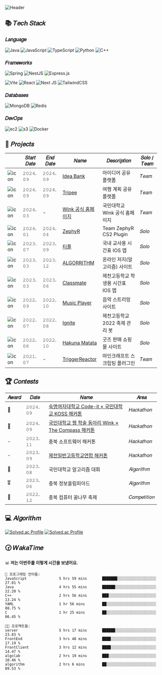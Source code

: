 ![Header](https://capsule-render.vercel.app/api?type=waving&height=250&color=0:16222A,100:3A6073&text=Son%20Daehyeon&fontAlignY=35&section=header&fontColor=FFFFFF&fontSize=56&animation=fadeIn&desc=Backend%20Developer&descAlignY=50&descSize=24)


## 📚 𝑇𝑒𝑐ℎ 𝑆𝑡𝑎𝑐𝑘

### 𝐿𝑎𝑛𝑔𝑢𝑎𝑔𝑒

![Java](https://img.shields.io/badge/java-ED8B00.svg?style=for-the-badge&logo=openjdk&logoColor=white)
![JavaScript](https://img.shields.io/badge/javascript-323330.svg?style=for-the-badge&logo=javascript&logoColor=F7DF1E)
![TypeScript](https://img.shields.io/badge/typescript-007ACC.svg?style=for-the-badge&logo=typescript&logoColor=white)
![Python](https://img.shields.io/badge/python-3670A0?style=for-the-badge&logo=python&logoColor=ffdd54)
![C++](https://img.shields.io/badge/c++-00599C.svg?style=for-the-badge&logo=c%2B%2B&logoColor=white)

### 𝐹𝑟𝑎𝑚𝑒𝑤𝑜𝑟𝑘𝑠

![Spring](https://img.shields.io/badge/spring%20boot-6DB33F.svg?style=for-the-badge&logo=springboot&logoColor=white)
![NestJS](https://img.shields.io/badge/nestjs-E0234E.svg?style=for-the-badge&logo=nestjs&logoColor=white)
![Express.js](https://img.shields.io/badge/express.js-404d59.svg?style=for-the-badge&logo=express&logoColor=61DAFB)

![Vite](https://img.shields.io/badge/vite-646CFF.svg?style=for-the-badge&logo=vite&logoColor=white)
![React](https://img.shields.io/badge/react-20232a.svg?style=for-the-badge&logo=react&logoColor=61DAFB)
![Next JS](https://img.shields.io/badge/Next-black?style=for-the-badge&logo=next.js&logoColor=white)
![TailwindCSS](https://img.shields.io/badge/tailwindcss-38B2AC.svg?style=for-the-badge&logo=tailwind-css&logoColor=white)

### 𝐷𝑎𝑡𝑎𝑏𝑎𝑠𝑒𝑠

![MongoDB](https://img.shields.io/badge/mongodb-47A248.svg?style=for-the-badge&logo=mongodb&logoColor=white)
![Redis](https://img.shields.io/badge/redis-DC382D.svg?style=for-the-badge&logo=redis&logoColor=white)

### 𝐷𝑒𝑣𝑂𝑝𝑠

![ec2](https://img.shields.io/badge/aws%20ec2-FF9900.svg?style=for-the-badge&logo=amazon-ec2&logoColor=white)
![s3](https://img.shields.io/badge/aws%20s3-569A31.svg?style=for-the-badge&logo=amazon-s3&logoColor=white)
![Docker](https://img.shields.io/badge/docker-2496ED.svg?style=for-the-badge&logo=docker&logoColor=white)


## 🔧 𝑃𝑟𝑜𝑗𝑒𝑐𝑡𝑠

|                                                                 | 𝑆𝑡𝑎𝑟𝑡 𝐷𝑎𝑡𝑒 | 𝐸𝑛𝑑 𝐷𝑎𝑡𝑒 | 𝑁𝑎𝑚𝑒                                                          | 𝐷𝑒𝑠𝑐𝑟𝑖𝑝𝑡𝑖𝑜𝑛 | 𝑆𝑜𝑙𝑜 / 𝑇𝑒𝑎𝑚 |
|-----------------------------------------------------------------|---------------------|-----------------|-------------------------------------------------------------------|------------------------|---------------------|
| ![icon](https://avatars.githubusercontent.com/u/183178341?s=32)  | 𝟸𝟶𝟸𝟺. 𝟶𝟿      | 𝟸𝟶𝟸𝟺. 𝟶𝟿  | [Idea Bank](https://github.com/Cokothon-Idea-Bank)          | 아이디어 공유 플랫폼        | 𝑇𝑒𝑎𝑚            |
| ![icon](https://avatars.githubusercontent.com/u/179787666?s=32)  | 𝟸𝟶𝟸𝟺. 𝟶𝟿      | 𝟸𝟶𝟸𝟺. 𝟶𝟿  | [Tripee](https://github.com/Winkathon-Tripee)               | 여행 계획 공유 플랫폼       | 𝑇𝑒𝑎𝑚            |
| ![icon](https://avatars.githubusercontent.com/u/69004745?s=32)  | 𝟸𝟶𝟸𝟺. 𝟶𝟹      | -               | [Wink 공식 홈페이지](https://github.com/KMU-WINK/wink-official-backend) | 국민대학교 Wink 공식 홈페이지     | 𝑇𝑒𝑎𝑚            |
| ![icon](https://avatars.githubusercontent.com/u/165166771?s=32) | 𝟸𝟶𝟸𝟺. 𝟶𝟷      | 𝟸𝟶𝟸𝟺. 𝟶𝟺  | [ZephyR](https://github.com/CS2-ZephyR)                           | Team ZephyR CS2 Plugin | 𝑆𝑜𝑙𝑜            | 
| ![icon](https://avatars.githubusercontent.com/u/141645883?s=32) | 𝟸𝟶𝟸𝟹. 𝟶𝟽      | 𝟸𝟶𝟸𝟹. 𝟶𝟿  | [티플](https://github.com/JCHS-Teacher-Plan)                        | 국내 교사용 시간표 IOS 앱       | 𝑆𝑜𝑙𝑜            | 
| ![icon](https://avatars.githubusercontent.com/u/161309211?s=32) | 𝟸𝟶𝟸𝟹. 𝟶𝟹      | 𝟸𝟶𝟸𝟹. 𝟷𝟸  | [ALGORRITHM](https://github.com/JCHS-ALGORRITHM)                  | 온라인 저지(알고리즘) 사이트       | 𝑆𝑜𝑙𝑜            | 
| ![icon](https://avatars.githubusercontent.com/u/161308270?s=32) | 𝟸𝟶𝟸𝟹. 𝟶𝟹      | 𝟸𝟶𝟸𝟹. 𝟶𝟼  | [Classmate](https://github.com/JCHS-Classmate)                    | 제천고등학교 학생용 시간표 IOS 앱   | 𝑆𝑜𝑙𝑜            | 
| ![icon](https://avatars.githubusercontent.com/u/161309349?s=32) | 𝟸𝟶𝟸𝟸. 𝟶𝟿      | 𝟸𝟶𝟸𝟸. 𝟷𝟶  | [Music Player](https://github.com/JCHS-Music-Player)              | 음악 스트리밍 사이트            | 𝑆𝑜𝑙𝑜            | 
| ![icon](https://avatars.githubusercontent.com/u/161308159?s=32) | 𝟸𝟶𝟸𝟸. 𝟶𝟽      | 𝟸𝟶𝟸𝟸. 𝟶𝟾  | [Ignite](https://github.com/JCHS-Ignite)                          | 제천고등학교 2022 축제 관리 봇    | 𝑆𝑜𝑙𝑜            | 
| ![icon](https://avatars.githubusercontent.com/u/161309404?s=32) | 𝟸𝟶𝟸𝟸. 𝟶𝟾      | 𝟸𝟶𝟸𝟸. 𝟷𝟶  | [Hakuna Matata](https://github.com/JCHS-Hakuna-Matata)            | 굿즈 판매 쇼핑몰 사이트          | 𝑆𝑜𝑙𝑜            |
| ![icon](https://avatars.githubusercontent.com/u/61097305?s=32)  | 𝟸𝟶𝟸𝟷. 𝟶𝟽      | -               | [TriggerReactor](https://github.com/TriggerReactor)               | 마인크래프트 스크립팅 플러그인       | 𝑇𝑒𝑎𝑚            |


## 🏆 𝐶𝑜𝑛𝑡𝑒𝑠𝑡𝑠
| 𝐴𝑤𝑎𝑟𝑑 | 𝐷𝑎𝑡𝑒       | 𝑁𝑎𝑚𝑒                                            | 𝐴𝑟𝑒𝑎               |
|------------|----------------|-----------------------------------------------------|------------------------|
| 🥉          | 𝟸𝟶𝟸𝟺. 𝟶𝟿 | [숙명여자대학교 Code-it × 국민대학교 KOSS 해커톤](https://github.com/Cokothon-Idea-Bank) | 𝐻𝑎𝑐𝑘𝑎𝑡ℎ𝑜𝑛      |
| 🥇          | 𝟸𝟶𝟸𝟺. 𝟶𝟿 | [국민대학교 웹 학술 동아리 Wink × The Compass 해커톤](https://github.com/Winkathon-Tripee) | 𝐻𝑎𝑐𝑘𝑎𝑡ℎ𝑜𝑛      |
| -          | 𝟸𝟶𝟸𝟹. 𝟷𝟷 | 충북 소프트웨어 해커톤                                        | 𝐻𝑎𝑐𝑘𝑎𝑡ℎ𝑜𝑛      |
| -          | 𝟸𝟶𝟸𝟹. 𝟶𝟿 | [제천일반고등학교연합 해커톤](https://github.com/UOJH-Hackathon) | 𝐻𝑎𝑐𝑘𝑎𝑡ℎ𝑜𝑛      |
| 🥉         | 𝟸𝟶𝟸𝟹. 𝟶𝟾 | 국민대학교 알고리즘 대회                                       | 𝐴𝑙𝑔𝑜𝑟𝑖𝑡ℎ𝑚      |
| 🎖         | 𝟸𝟶𝟸𝟹. 𝟶𝟼 | 충북 정보올림피아드                                          | 𝐴𝑙𝑔𝑜𝑟𝑖𝑡ℎ𝑚      |
| 🥇         | 𝟸𝟶𝟸𝟸. 𝟷𝟸 | 충북 컴퓨터 꿈나무 축제                                       | 𝐶𝑜𝑚𝑝𝑒𝑡𝑖𝑡𝑖𝑜𝑛 |


## 💻 𝐴𝑙𝑔𝑜𝑟𝑖𝑡ℎ𝑚

[![Solved.ac Profile](http://mazandi.herokuapp.com/api?handle=sondaehyeon01)](https://solved.ac/sondaehyeon01)
[![Solved.ac Profile](http://mazandi.herokuapp.com/api?handle=kmu_daehyeon)](https://solved.ac/kmu_daehyeon)


## 🕝 𝑊𝑎𝑘𝑎𝑇𝑖𝑚𝑒

<!--START_SECTION:waka-->
📊 **저는 이번주를 이렇게 시간을 보냈어요.** 

```text
💬 프로그래밍 언어들: 
JavaScript               5 hrs 59 mins       ███████░░░░░░░░░░░░░░░░░░   27.01 % 
Java                     4 hrs 55 mins       ██████░░░░░░░░░░░░░░░░░░░   22.20 % 
C++                      2 hrs 56 mins       ███░░░░░░░░░░░░░░░░░░░░░░   13.24 % 
YAML                     1 hr 56 mins        ██░░░░░░░░░░░░░░░░░░░░░░░   08.75 % 
C                        1 hr 25 mins        ██░░░░░░░░░░░░░░░░░░░░░░░   06.45 % 

🐱‍💻 프로젝트들: 
server                   5 hrs 17 mins       ██████░░░░░░░░░░░░░░░░░░░   23.83 % 
FrontEnd                 3 hrs 48 mins       ████░░░░░░░░░░░░░░░░░░░░░   17.19 % 
FrontClient              3 hrs 12 mins       ████░░░░░░░░░░░░░░░░░░░░░   14.47 % 
algolab                  2 hrs 19 mins       ███░░░░░░░░░░░░░░░░░░░░░░   10.46 % 
algorithm                2 hrs 6 mins        ██░░░░░░░░░░░░░░░░░░░░░░░   09.53 % 
```


<!--END_SECTION:waka-->
